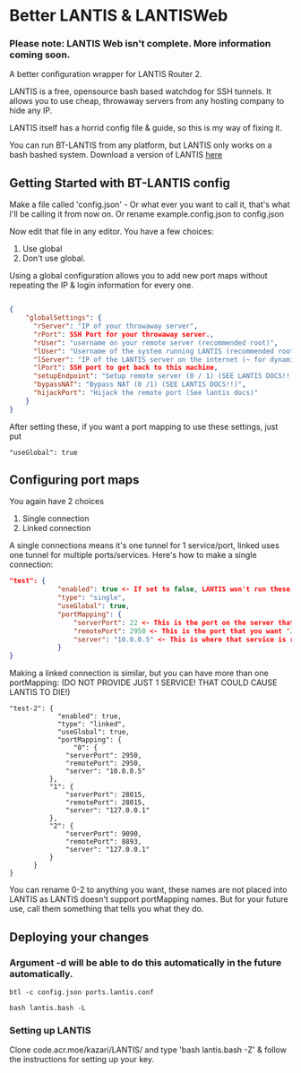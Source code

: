 # Better LANTIS & LANTISWeb

### Please note: LANTIS Web isn't complete. More information coming soon.

A better configuration wrapper for LANTIS Router 2.

LANTIS is a free, opensource bash based watchdog for SSH tunnels. 
It allows you to use cheap, throwaway servers from any hosting company to hide any IP.

LANTIS itself has a horrid config file & guide, so this is my way of fixing it.

You can run BT-LANTIS from any platform, but LANTIS only works on a bash bashed system.
Download a version of LANTIS [here](code.acr.moe/kazari/LANTIS/)

## Getting Started with BT-LANTIS config

Make a file called 'config.json' - Or what ever you want to call it, that's what I'll be calling it from now on.
Or rename example.config.json to config.json

Now edit that file in any editor. You have a few choices:

1) Use global
2) Don't use global.

Using a global configuration allows you to add new port maps without repeating the IP & login information for every one.

```json

{
    "globalSettings": {
      "rServer": "IP of your throwaway server",
      "rPort": SSH Port for your throwaway server.,
      "rUser": "username on your remote server (recommended root)",
      "lUser": "Username of the system running LANTIS (recommended root)",
      "lServer": "IP of the LANTIS server on the internet (~ for dynamic)",
      "lPort": SSH port to get back to this machine,
      "setupEndpoint": "Setup remote server (0 / 1) (SEE LANTIS DOCS!!)",
      "bypassNAT": "Bypass NAT (0 /1) (SEE LANTIS DOCS!!)",
      "hijackPort": "Hijack the remote port (See lantis docs)"
    }
}
```
After setting these, if you want a port mapping to use these settings, just put
```
"useGlobal": true
```
## Configuring port maps

You again have 2 choices

1) Single connection
2) Linked connection

A single connections means it's one tunnel for 1 service/port, linked uses one tunnel for multiple ports/services.
Here's how to make a single connection:
```json
"test": {
			"enabled": true <- If set to false, LANTIS won't run these.,
			"type": "single", 
			"useGlobal": true,
			"portMapping": {
                "serverPort": 22 <- This is the port on the server that you want to be public,
                "remotePort": 2950 <- This is the port that you want '22' to be published to.,
                "server": "10.0.0.5" <- This is where that service is running (can be 127.0.0.1)
			}
}
```
Making a linked connection is similar, but you can have more than one portMapping:
(DO NOT PROVIDE JUST 1 SERVICE! THAT COULD CAUSE LANTIS TO DIE!)
```
"test-2": {
			"enabled": true,
			"type": "linked",
			"useGlobal": true,
			"portMapping": {
			    "0": {
              "serverPort": 2950,
              "remotePort": 2950,
              "server": "10.0.0.5"
          },
          "1": {
              "serverPort": 28015,
              "remotePort": 28015,
              "server": "127.0.0.1"
          },
          "2": {
              "serverPort": 9090,
              "remotePort": 8893,
              "server": "127.0.0.1"
          }
      }
}
```
You can rename 0-2 to anything you want, these names are not placed into LANTIS as LANTIS doesn't support portMapping names. But for your future use, call them something that tells you what they do.
## Deploying your changes
### Argument -d will be able to do this automatically in the future automatically.
```
btl -c config.json ports.lantis.conf
```
```
bash lantis.bash -L
```
### Setting up LANTIS
Clone code.acr.moe/kazari/LANTIS/
and type 'bash lantis.bash -Z' & follow the instructions for setting up your key.

```

